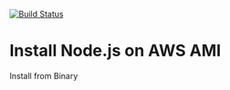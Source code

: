 [![Build Status](https://travis-ci.org/IRMooBear/ansible.nodejs.svg?branch=master)](https://travis-ci.org/IRMooBear/ansible.nodejs)

Install Node.js on AWS AMI
==========================

Install from Binary